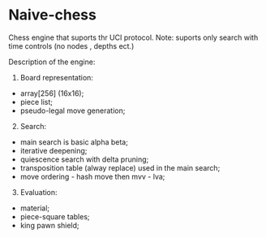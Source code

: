 # Naive-chess
Chess engine that suports thr UCI protocol.
Note: suports only search with time controls (no nodes , depths ect.)  

Description of the engine:

  1. Board representation: 
   - array[256] (16x16); 
   - piece list;
   - pseudo-legal move generation;
  
  2. Search:
   - main search is basic alpha beta;
   - iterative deepening;
   - quiescence search with delta pruning;
   - transposition table (alway replace) used in the main search;
   - move ordering - hash move then mvv - lva;
   
  3. Evaluation:
   - material;
   - piece-square tables;
   - king pawn shield;
  
  
